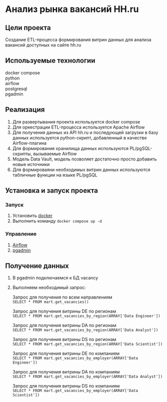 # Анализ рынка вакансий HH.ru

## Цели проекта

Создание ETL-процесса формирования витрин данных для анализа вакансий доступных на сайте hh.ru

## Используемые технологии

docker compose \
python \
airflow \
postgresql \
pgadmin

## Реализация
1. Для развертывания проекта используется docker compose
2. Для оркестрации ETL-процесса используется Apache Airflow
3. Для получения данных из API hh.ru и последующей загрузки в базу данных используется python-скрипт, добавленный в качестве Airflow-плагина
4. Для формирования хранилища данных используются PL/pgSQL-скрипты, вызываемые Airflow
5. Модель Data Vault, модель позволяет достаточно просто добавить новые источники
6. Для формироваяни необходимых витрин данных используются табличные функции на языке PL/pgSQL

## Установка и запуск проекта

### Запуск
1. Установить [docker](https://docs.docker.com/engine/install/)
2. Выполнить команду ```docker compose up -d```

### Управление
1. [Airflow](http://localhost:8080/)
2. [pgadmin](http://localhost)

## Получение данных
1. В pgadmin подключаемся к БД vacancy
2. Выполняем необходимый запрос:

   Запрос для получения по всем направлениям \
   ```SELECT * FROM mart.get_vacancies()```

   Запрос для получения витрины DE по регионам \
   ```SELECT * FROM mart.get_vacancies_by_region(ARRAY['Data Engineer'])```

   Запрос для получения витрины DA по регионам \
   ```SELECT * FROM mart.get_vacancies_by_region(ARRAY['Data Analyst'])```

   Запрос для получения витрины DS по регионам \
   ```SELECT * FROM mart.get_vacancies_by_region(ARRAY['Data Scientist'])```
   
   Запрос для получения витрины DE по компаниям \
   ```SELECT * FROM mart.get_vacancies_by_employer(ARRAY['Data Engineer'])```

   Запрос для получения витрины DA по компаниям \
   ```SELECT * FROM mart.get_vacancies_by_employer(ARRAY['Data Analyst'])```
   
   Запрос для получения витрины DS по компаниям \
   ```SELECT * FROM mart.get_vacancies_by_employer(ARRAY['Data Scientist'])```